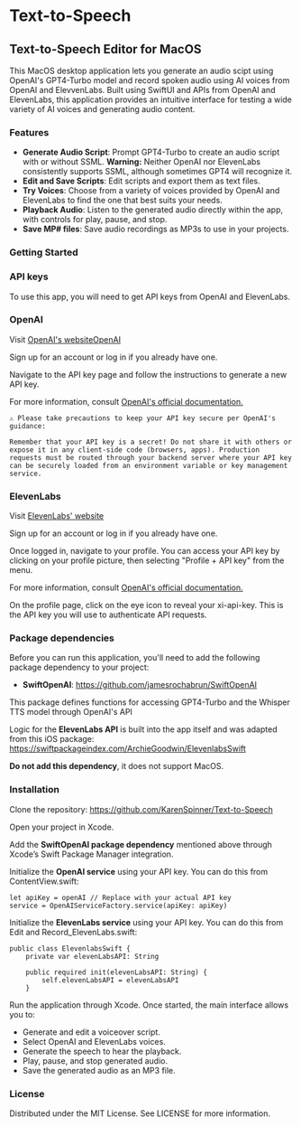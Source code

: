 # Text-to-Speech

## Text-to-Speech Editor for MacOS

This MacOS desktop application lets you generate an audio scipt using OpenAI's GPT4-Turbo model and record spoken audio using AI voices from OpenAI and ElevvenLabs. Built using SwiftUI and APIs from OpenAI and ElevenLabs, this application provides an intuitive interface for testing a wide variety of AI voices and generating audio content.

### Features

- **Generate Audio Script**: Prompt GPT4-Turbo to create an audio script with or without SSML. **Warning:** Neither OpenAI nor ElevenLabs consistently supports SSML, although sometimes GPT4 will recognize it.
- **Edit and Save Scripts**: Edit scripts and export them as text files. 
- **Try Voices**: Choose from a variety of voices provided by OpenAI and ElevenLabs to find the one that best suits your needs.
- **Playback Audio**: Listen to the generated audio directly within the app, with controls for play, pause, and stop.
- **Save MP# files**: Save audio recordings as MP3s to use in your projects.

### Getting Started

### API keys

To use this app, you will need to get API keys from OpenAI and ElevenLabs.

### OpenAI 

Visit [OpenAI's websiteOpenAI](https://www.openai.com)

Sign up for an account or log in if you already have one.

Navigate to the API key page and follow the instructions to generate a new API key.

For more information, consult [OpenAI's official documentation.](https://platform.openai.com/docs/api-reference)

```
⚠️ Please take precautions to keep your API key secure per OpenAI's guidance:

Remember that your API key is a secret! Do not share it with others or expose it in any client-side code (browsers, apps). Production requests must be routed through your backend server where your API key can be securely loaded from an environment variable or key management service.
```

### ElevenLabs

Visit [ElevenLabs' website](https://elevenlabs.io)

Sign up for an account or log in if you already have one.

Once logged in, navigate to your profile. You can access your API key by clicking on your profile picture, then selecting "Profile + API key" from the menu.

For more information, consult [OpenAI's official documentation.](https://platform.openai.com/docs/api-reference)

On the profile page, click on the eye icon to reveal your xi-api-key. This is the API key you will use to authenticate API requests.

### Package dependencies

Before you can run this application, you'll need to add the following package dependency to your project:

- **SwiftOpenAI**: https://github.com/jamesrochabrun/SwiftOpenAI 

This package defines functions for accessing GPT4-Turbo and the Whisper TTS model through OpenAI's API

Logic for the **ElevenLabs API** is built into the app itself and was adapted from this iOS package: https://swiftpackageindex.com/ArchieGoodwin/ElevenlabsSwift

**Do not add this dependency**, it does not support MacOS.


### Installation
Clone the repository: <https://github.com/KarenSpinner/Text-to-Speech>

Open your project in Xcode.

Add the **SwiftOpenAI package dependency** mentioned above through Xcode’s Swift Package Manager integration.

Initialize the **OpenAI service** using your API key. You can do this from ContentView.swift:

```
let apiKey = openAI // Replace with your actual API key
service = OpenAIServiceFactory.service(apiKey: apiKey)
```

Initialize the **ElevenLabs service** using your API key. You can do this from Edit and Record_ElevenLabs.swift:

```
public class ElevenlabsSwift {
    private var elevenLabsAPI: String
    
    public required init(elevenLabsAPI: String) {
        self.elevenLabsAPI = elevenLabsAPI
    }
 ```

Run the application through Xcode. Once started, the main interface allows you to:

- Generate and edit a voiceover script.
- Select OpenAI and ElevenLabs voices.
- Generate the speech to hear the playback.
- Play, pause, and stop generated audio.
- Save the generated audio as an MP3 file.

### License

Distributed under the MIT License. See LICENSE for more information.
